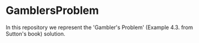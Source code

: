 # GamblersProblem
In this repository we represent the 'Gambler's Problem' (Example 4.3. from Sutton's book) solution. 
